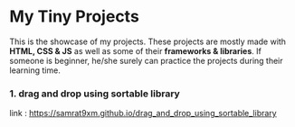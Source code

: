 # My Tiny Projects

This is the showcase of my projects. These projects are mostly made with **HTML, CSS & JS** as well as some of their **frameworks & libraries**. If someone is beginner, he/she surely can practice the projects during their learning time.
### 1. drag and drop using sortable library
link : https://samrat9xm.github.io/drag_and_drop_using_sortable_library

